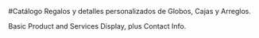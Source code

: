 #Catálogo
Regalos y detalles personalizados de Globos, Cajas y Arreglos.

Basic Product and Services Display, plus Contact Info.

